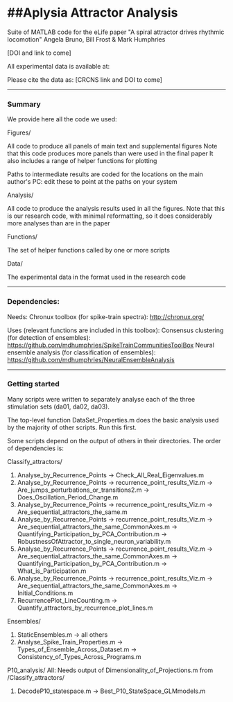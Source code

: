 ##Aplysia Attractor Analysis
============================

Suite of MATLAB code for the eLife paper
"A spiral attractor drives rhythmic locomotion"
Angela Bruno, Bill Frost & Mark Humphries

[DOI and link to come]

All experimental data is available at:

Please cite the data as:
[CRCNS link and DOI to come]

---
### Summary

We provide here all the code we used:

Figures/

All code to produce all panels of main text and supplemental figures
Note that this code produces more panels than were used in the final paper
It also includes a range of helper functions for plotting

Paths to intermediate results are coded for the locations on the main author's PC:
edit these to point at the paths on your system

Analysis/

All code to produce the analysis results used in all the figures. 
Note that this is our research code, with minimal reformatting, so it does considerably more analyses than are in the paper

Functions/ 

The set of helper functions called by one or more scripts

Data/

The experimental data in the format used in the research code

---
### Dependencies:

Needs:
Chronux toolbox (for spike-train spectra): http://chronux.org/

Uses (relevant functions are included in this toolbox):
Consensus clustering (for detection of ensembles): https://github.com/mdhumphries/SpikeTrainCommunitiesToolBox
Neural ensemble analysis (for classification of ensembles): https://github.com/mdhumphries/NeuralEnsembleAnalysis

--- 

### Getting started

Many scripts were written to separately analyse each of the three stimulation sets (da01, da02, da03). 

The top-level function DataSet_Properties.m does the basic analysis used by the majority of other scripts. Run this first.

Some scripts depend on the output of others in their directories. The order of dependencies is:

Classify_attractors/
1. Analyse_by_Recurrence_Points -> Check_All_Real_Eigenvalues.m
2. Analyse_by_Recurrence_Points -> recurrence_point_results_Viz.m -> Are_jumps_perturbations_or_transitions2.m -> Does_Oscillation_Period_Change.m
3. Analyse_by_Recurrence_Points -> recurrence_point_results_Viz.m -> Are_sequential_attractors_the_same.m
4. Analyse_by_Recurrence_Points -> recurrence_point_results_Viz.m -> Are_sequential_attractors_the_same_CommonAxes.m -> Quantifying_Participation_by_PCA_Contribution.m -> RobustnessOfAttractor_to_single_neuron_variability.m
5. Analyse_by_Recurrence_Points -> recurrence_point_results_Viz.m -> Are_sequential_attractors_the_same_CommonAxes.m -> Quantifying_Participation_by_PCA_Contribution.m -> What_is_Participation.m
6. Analyse_by_Recurrence_Points -> recurrence_point_results_Viz.m -> Are_sequential_attractors_the_same_CommonAxes.m -> Initial_Conditions.m
7. RecurrencePlot_LineCounting.m -> Quantify_attractors_by_recurrence_plot_lines.m

Ensembles/
1. StaticEnsembles.m -> all others
2. Analyse_Spike_Train_Properties.m -> Types_of_Ensemble_Across_Dataset.m -> Consistency_of_Types_Across_Programs.m

P10_analysis/
All: Needs output of Dimensionality_of_Projections.m from /Classify_attractors/
1. DecodeP10_statespace.m -> Best_P10_StateSpace_GLMmodels.m





